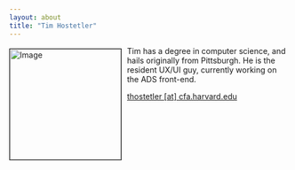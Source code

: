 ```yaml
---
layout: about
title: "Tim Hostetler"
---
```


<img src="{{ site.baseurl }}/img/team/tim.jpg" height="200" width="200" alt="Image" style="float: left; margin: 4px 10px 0px 0px; border: 1px solid #000000;">

Tim has a degree in computer science, and hails originally from Pittsburgh.  He is the resident UX/UI guy, currently working on the ADS front-end.

[thostetler [at] cfa.harvard.edu](mailto:thostetler@cfa.harvard.edu)
